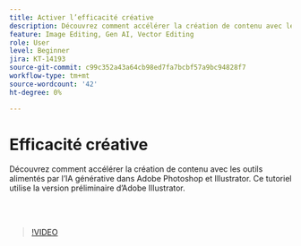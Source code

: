 ```yaml
---
title: Activer l’efficacité créative
description: Découvrez comment accélérer la création de contenu avec les outils alimentés par l’IA générative dans Adobe Photoshop et Illustrator
feature: Image Editing, Gen AI, Vector Editing
role: User
level: Beginner
jira: KT-14193
source-git-commit: c99c352a43a64cb98ed7fa7bcbf57a9bc94828f7
workflow-type: tm+mt
source-wordcount: '42'
ht-degree: 0%

---
```


# Efficacité créative

Découvrez comment accélérer la création de contenu avec les outils alimentés par l’IA générative dans Adobe Photoshop et Illustrator. Ce tutoriel utilise la version préliminaire d’Adobe Illustrator.

<br> 

>[!VIDEO](https://video.tv.adobe.com/v/3425036?quality=12&learn=on&hidetitle=true)
